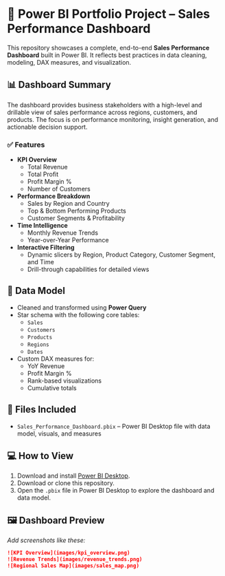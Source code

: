 # 🚀 Power BI Portfolio Project – Sales Performance Dashboard

This repository showcases a complete, end-to-end **Sales Performance Dashboard** built in Power BI. It reflects best practices in data cleaning, modeling, DAX measures, and visualization.

## 📊 Dashboard Summary

The dashboard provides business stakeholders with a high-level and drillable view of sales performance across regions, customers, and products. The focus is on performance monitoring, insight generation, and actionable decision support.

### ✅ Features

- **KPI Overview**
  - Total Revenue
  - Total Profit
  - Profit Margin %
  - Number of Customers
- **Performance Breakdown**
  - Sales by Region and Country
  - Top & Bottom Performing Products
  - Customer Segments & Profitability
- **Time Intelligence**
  - Monthly Revenue Trends
  - Year-over-Year Performance
- **Interactive Filtering**
  - Dynamic slicers by Region, Product Category, Customer Segment, and Time
  - Drill-through capabilities for detailed views

## 🧩 Data Model

- Cleaned and transformed using **Power Query**
- Star schema with the following core tables:
  - `Sales`
  - `Customers`
  - `Products`
  - `Regions`
  - `Dates`
- Custom DAX measures for:
  - YoY Revenue
  - Profit Margin %
  - Rank-based visualizations
  - Cumulative totals

## 📁 Files Included

- `Sales_Performance_Dashboard.pbix` – Power BI Desktop file with data model, visuals, and measures

## 💻 How to View

1. Download and install [Power BI Desktop](https://powerbi.microsoft.com/desktop/).
2. Download or clone this repository.
3. Open the `.pbix` file in Power BI Desktop to explore the dashboard and data model.

## 🖼️ Dashboard Preview

_Add screenshots like these:_

```markdown
![KPI Overview](images/kpi_overview.png)
![Revenue Trends](images/revenue_trends.png)
![Regional Sales Map](images/sales_map.png)
